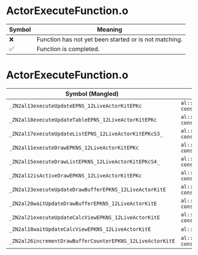 # ActorExecuteFunction.o
| Symbol | Meaning 
| ------------- | ------------- 
| :x: | Function has not yet been started or is not matching. 
| :white_check_mark: | Function is completed. 


# ActorExecuteFunction.o
| Symbol (Mangled) | Symbol (Demangled) | Decompiled? |
| ------------- |  ------------- | ------------- |
| `_ZN2al13executeUpdateEPNS_12LiveActorKitEPKc` | `al::executeUpdate(al::LiveActorKit *,char const*)` | :white_check_mark: |
| `_ZN2al18executeUpdateTableEPNS_12LiveActorKitEPKc` | `al::executeUpdateTable(al::LiveActorKit *,char const*)` | :white_check_mark: |
| `_ZN2al17executeUpdateListEPNS_12LiveActorKitEPKcS3_` | `al::executeUpdateList(al::LiveActorKit *,char const*,char const*)` | :white_check_mark: |
| `_ZN2al11executeDrawEPKNS_12LiveActorKitEPKc` | `al::executeDraw(al::LiveActorKit const*,char const*)` | :white_check_mark: |
| `_ZN2al15executeDrawListEPKNS_12LiveActorKitEPKcS4_` | `al::executeDrawList(al::LiveActorKit const*,char const*,char const*)` | :white_check_mark: |
| `_ZN2al12isActiveDrawEPKNS_12LiveActorKitEPKc` | `al::isActiveDraw(al::LiveActorKit const*,char const*)` | :white_check_mark: |
| `_ZN2al23executeUpdateDrawBufferEPKNS_12LiveActorKitE` | `al::executeUpdateDrawBuffer(al::LiveActorKit const*)` | :white_check_mark: |
| `_ZN2al20waitUpdateDrawBufferEPKNS_12LiveActorKitE` | `al::waitUpdateDrawBuffer(al::LiveActorKit const*)` | :white_check_mark: |
| `_ZN2al21executeUpdateCalcViewEPKNS_12LiveActorKitE` | `al::executeUpdateCalcView(al::LiveActorKit const*)` | :white_check_mark: |
| `_ZN2al18waitUpdateCalcViewEPKNS_12LiveActorKitE` | `al::waitUpdateCalcView(al::LiveActorKit const*)` | :white_check_mark: |
| `_ZN2al26incrementDrawBufferCounterEPKNS_12LiveActorKitE` | `al::incrementDrawBufferCounter(al::LiveActorKit const*)` | :white_check_mark: |
